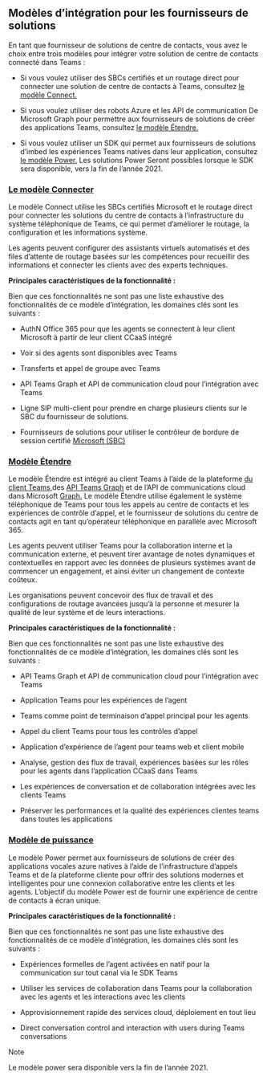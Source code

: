 ## <a name="integration-models-for-solution-providers"></a>Modèles d’intégration pour les fournisseurs de solutions

<a name="steps"></a>

En tant que fournisseur de solutions de centre de contacts, vous avez le choix entre trois modèles pour intégrer votre solution de centre de contacts connecté dans Teams :

- Si vous voulez utiliser des SBCs certifiés et un routage direct pour connecter une solution de centre de contacts à Teams, consultez [le modèle Connect.](?tabs=connect#steps)

- Si vous voulez utiliser des robots Azure et les API de communication De Microsoft Graph pour permettre aux fournisseurs de solutions de créer des applications Teams, consultez [le modèle Étendre.](?tabs=extend#steps)

- Si vous voulez utiliser un SDK qui permet aux fournisseurs de solutions d’imbed les expériences Teams natives dans leur application, consultez [le modèle Power.](?tabs=power#steps) Les solutions Power Seront possibles lorsque le SDK sera disponible, vers la fin de l’année 2021.

### <a name="the-connect-model"></a>[**Le modèle Connecter**](#tab/connect)

Le modèle Connect utilise les SBCs certifiés Microsoft et le routage direct pour connecter les solutions du centre de contacts à l’infrastructure du système téléphonique de Teams, ce qui permet d’améliorer le routage, la configuration et les informations système.

Les agents peuvent configurer des assistants virtuels automatisés et des files d’attente de routage basées sur les compétences pour recueillir des informations et connecter les clients avec des experts techniques.

**Principales caractéristiques de la fonctionnalité :**

Bien que ces fonctionnalités ne sont pas une liste exhaustive des fonctionnalités de ce modèle d’intégration, les domaines clés sont les suivants :

  - AuthN Office 365 pour que les agents se connectent à leur client Microsoft à partir de leur client CCaaS intégré 

  - Voir si des agents sont disponibles avec Teams

  - Transferts et appel de groupe avec Teams 

  - API Teams Graph et API de communication cloud pour l’intégration avec Teams 

  - Ligne SIP multi-client pour prendre en charge plusieurs clients sur le SBC du fournisseur de solutions.  

  - Fournisseurs de solutions pour utiliser le contrôleur de bordure de session certifié [ <span class="underline">Microsoft (SBC)</span>](../direct-routing-border-controllers.md)


### <a name="the-extend-model"></a>[**Modèle Étendre**](#tab/extend)

Le modèle Étendre est intégré au client Teams à l’aide de la plateforme [du client Teams,](/microsoftteams/platform/overview)des [API Teams Graph](/graph/api/resources/teams-api-overview?view=graph-rest-1.0) et de l’API de communications cloud dans Microsoft [Graph.](/graph/api/resources/communications-api-overview?view=graph-rest-1.0) Le modèle Étendre utilise également le système téléphonique de Teams pour tous les appels au centre de contacts et les expériences de contrôle d’appel, et le fournisseur de solutions du centre de contacts agit en tant qu’opérateur téléphonique en parallèle avec Microsoft 365.

Les agents peuvent utiliser Teams pour la collaboration interne et la communication externe, et peuvent tirer avantage de notes dynamiques et contextuelles en rapport avec les données de plusieurs systèmes avant de commencer un engagement, et ainsi éviter un changement de contexte coûteux.

Les organisations peuvent concevoir des flux de travail et des configurations de routage avancées jusqu’à la personne et mesurer la qualité de leur système et de leurs interactions.

**Principales caractéristiques de la fonctionnalité :**

Bien que ces fonctionnalités ne sont pas une liste exhaustive des fonctionnalités de ce modèle d’intégration, les domaines clés sont les suivants :

  - API Teams Graph et API de communication cloud pour l’intégration avec Teams 

  - Application Teams pour les expériences de l’agent 

  - Teams comme point de terminaison d’appel principal pour les agents 

  - Appel du client Teams pour tous les contrôles d’appel

  - Application d’expérience de l’agent pour teams web et client mobile

  - Analyse, gestion des flux de travail, expériences basées sur les rôles pour les agents dans l’application CCaaS dans Teams

  - Les expériences de conversation et de collaboration intégrées avec les clients Teams 

  - Préserver les performances et la qualité des expériences clientes teams dans toutes les applications  

### <a name="the-power-model"></a>[**Modèle de puissance**](#tab/power)

Le modèle Power permet aux fournisseurs de solutions de créer des applications vocales azure natives à l’aide de l’infrastructure d’appels Teams et de la plateforme cliente pour offrir des solutions modernes et intelligentes pour une connexion collaborative entre les clients et les agents. L’objectif du modèle Power est de fournir une expérience de centre de contacts à écran unique.

**Principales caractéristiques de la fonctionnalité :**

Bien que ces fonctionnalités ne sont pas une liste exhaustive des fonctionnalités de ce modèle d’intégration, les domaines clés sont les suivants :

  - Expériences formelles de l’agent activées en natif pour la communication sur tout canal via le SDK Teams 

  - Utiliser les services de collaboration dans Teams pour la collaboration avec les agents et les interactions avec les clients  

  - Approvisionnement rapide des services cloud, déploiement en tout lieu 

  - Direct conversation control and interaction with users during Teams conversations 

>[!NOTE]
> Le modèle power sera disponible vers la fin de l’année 2021.
